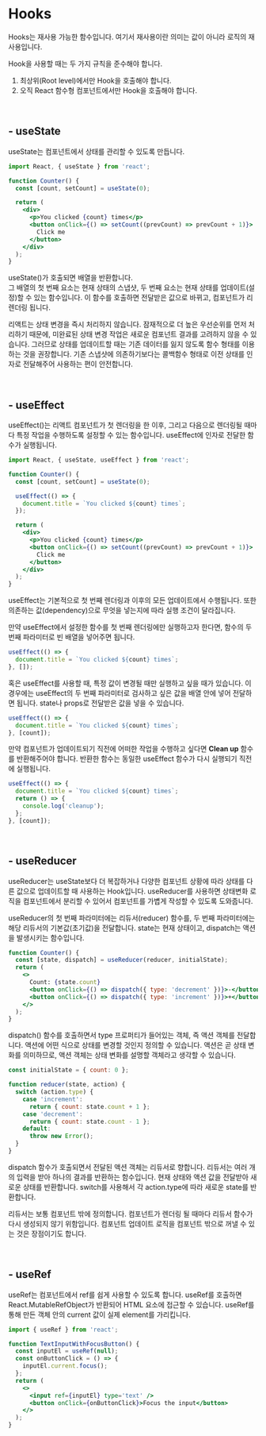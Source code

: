 # Hooks

Hooks는 재사용 가능한 함수입니다. 여기서 재사용이란 의미는 값이 아니라 로직의 재사용입니다.

Hook을 사용할 때는 두 가지 규칙을 준수해야 합니다.

1. 최상위(Root level)에서만 Hook을 호출해야 합니다.
2. 오직 React 함수형 컴포넌트에서만 Hook을 호출해야 합니다.

<br/>

## - useState

useState는 컴포넌트에서 상태를 관리할 수 있도록 만듭니다.

```jsx
import React, { useState } from 'react';

function Counter() {
  const [count, setCount] = useState(0);

  return (
    <div>
      <p>You clicked {count} times</p>
      <button onClick={() => setCount((prevCount) => prevCount + 1)}>
        Click me
      </button>
    </div>
  );
}
```

useState()가 호출되면 배열을 반환합니다.  
그 배열의 첫 번째 요소는 현재 상태의 스냅샷, 두 번째 요소는 현재 상태를 업데이트(설정)할 수 있는 함수입니다.
이 함수를 호출하면 전달받은 값으로 바뀌고, 컴포넌트가 리렌더링 됩니다.

리액트는 상태 변경을 즉시 처리하지 않습니다. 잠재적으로 더 높은 우선순위를 먼저 처리하기 때문에, 미완료된 상태 변경 작업은 새로운 컴포넌트 결과를 고려하지 않을 수 있습니다.
그러므로 상태를 업데이트할 때는 기존 데이터를 잃지 않도록 함수 형태를 이용하는 것을 권장합니다. 기존 스냅샷에 의존하기보다는 콜백함수 형태로 이전 상태를 인자로 전달해주어 사용하는 편이 안전합니다.

<br/>

## - useEffect

useEffect()는 리액트 컴포넌트가 첫 렌더링을 한 이후, 그리고 다음으로 렌더링될 때마다 특정 작업을 수행하도록 설정할 수 있는 함수입니다. useEffect에 인자로 전달한 함수가 실행됩니다.

```jsx
import React, { useState, useEffect } from 'react';

function Counter() {
  const [count, setCount] = useState(0);

  useEffect(() => {
    document.title = `You clicked ${count} times`;
  });

  return (
    <div>
      <p>You clicked {count} times</p>
      <button onClick={() => setCount((prevCount) => prevCount + 1)}>
        Click me
      </button>
    </div>
  );
}
```

useEffect는 기본적으로 첫 번째 렌더링과 이후의 모든 업데이트에서 수행됩니다. 또한 의존하는 값(dependency)으로 무엇을 넣는지에 따라 실행 조건이 달라집니다.

만약 useEffect에서 설정한 함수를 첫 번째 렌더링에만 실행하고자 한다면, 함수의 두 번째 파라미터로 빈 배열을 넣어주면 됩니다.

```jsx
useEffect(() => {
  document.title = `You clicked ${count} times`;
}, []);
```

혹은 useEffect를 사용할 때, 특정 값이 변경될 때만 실행하고 싶을 때가 있습니다. 이 경우에는 useEffect의 두 번째 파라미터로 검사하고 싶은 값을 배열 안에 넣어 전달하면 됩니다. state나 props로 전달받은 값을 넣을 수 있습니다.

```jsx
useEffect(() => {
  document.title = `You clicked ${count} times`;
}, [count]);
```

만약 컴포넌트가 업데이트되기 직전에 어떠한 작업을 수행하고 싶다면 **Clean up** 함수를 반환해주어야 합니다.
반환한 함수는 동일한 useEffect 함수가 다시 실행되기 직전에 실행됩니다.

```jsx
useEffect(() => {
  document.title = `You clicked ${count} times`;
  return () => {
    console.log('cleanup');
  };
}, [count]);
```

<br/>

## - useReducer

useReducer는 useState보다 더 복잡하거나 다양한 컴포넌트 상황에 따라 상태를 다른 값으로 업데이트할 때 사용하는 Hook입니다.
useReducer를 사용하면 상태변화 로직을 컴포넌트에서 분리할 수 있어서 컴포넌트를 가볍게 작성할 수 있도록 도와줍니다.

useReducer의 첫 번째 파라미터에는 리듀서(reducer) 함수를, 두 번째 파라미터에는 해당 리듀서의 기본값(초기값)을 전달합니다.
state는 현재 상태이고, dispatch는 액션을 발생시키는 함수입니다.

```jsx
function Counter() {
  const [state, dispatch] = useReducer(reducer, initialState);
  return (
    <>
      Count: {state.count}
      <button onClick={() => dispatch({ type: 'decrement' })}>-</button>
      <button onClick={() => dispatch({ type: 'increment' })}>+</button>
    </>
  );
}
```

dispatch() 함수를 호출하면서 type 프로퍼티가 들어있는 객체, 즉 액션 객체를 전달합니다. 액션에 어떤 식으로 상태를 변경할 것인지 정의할 수 있습니다. 액션은 곧 상태 변화를 의미하므로, 액션 객체는 상태 변화를 설명할 객체라고 생각할 수 있습니다.

```jsx
const initialState = { count: 0 };

function reducer(state, action) {
  switch (action.type) {
    case 'increment':
      return { count: state.count + 1 };
    case 'decrement':
      return { count: state.count - 1 };
    default:
      throw new Error();
  }
}
```

dispatch 함수가 호출되면서 전달된 액션 객체는 리듀서로 향합니다.
리듀서는 여러 개의 입력을 받아 하나의 결과를 반환하는 함수입니다. 현재 상태와 액션 값을 전달받아 새로운 상태를 반환합니다. switch를 사용해서 각 action.type에 따라 새로운 state를 반환합니다.

리듀서는 보통 컴포넌트 밖에 정의합니다. 컴포넌트가 렌더링 될 때마다 리듀서 함수가 다시 생성되지 않기 위함입니다. 컴포넌트 업데이트 로직을 컴포넌트 밖으로 꺼낼 수 있는 것은 장점이기도 합니다.

<br/>

## - useRef

useRef는 컴포넌트에서 ref를 쉽게 사용할 수 있도록 합니다. useRef를 호출하면 React.MutableRefObject가 반환되어 HTML 요소에 접근할 수 있습니다. useRef를 통해 만든 객체 안의 current 값이 실제 element를 가리킵니다.

```jsx
import { useRef } from 'react';

function TextInputWithFocusButton() {
  const inputEl = useRef(null);
  const onButtonClick = () => {
    inputEl.current.focus();
  };
  return (
    <>
      <input ref={inputEl} type='text' />
      <button onClick={onButtonClick}>Focus the input</button>
    </>
  );
}
```

<br/>
